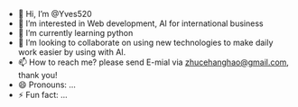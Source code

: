 - 👋 Hi, I’m @Yves520
- 👀 I’m interested in Web development, AI for international business
- 🌱 I’m currently learning python
- 💞️ I’m looking to collaborate on using new technologies to make daily work easier by using with AI.
- 📫 How to reach me? please send E-mial via zhucehanghao@gmail.com, thank you!
- 😄 Pronouns: ...
- ⚡ Fun fact: ...

<!---
Yves520/Yves520 is a ✨ special ✨ repository because its `README.md` (this file) appears on your GitHub profile.
You can click the Preview link to take a look at your changes.
--->
